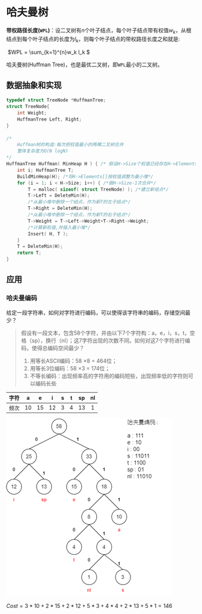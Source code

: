 # 哈夫曼树

**带权路径长度(`WPL`)**：设二叉树有$n$个叶子结点，每个叶子结点带有权值$w_k$，从根结点到每个叶子结点的长度为$l_k$，则每个叶子结点的带权路径长度之和就是:

​											$WPL = \sum_{k=1}^{n}w_k l_k $

哈夫曼树(Huffman Tree)，也是最优二叉树，即`WPL`最小的二叉树。



## 数据抽象和实现

```C++
typedef struct TreeNode *HuffmanTree;
struct TreeNode{
	int Weight;
	HuffmanTree Left, Right;
}

/*
	Huffman树的构造:每次把权值最小的两棵二叉树合并
	整体复杂度为O(N logN)
*/
HuffmanTree Huffman( MinHeap H ) { /* 假设H->Size个权值已经存在H->Elements[]->Weight里 */
	int i; HuffmanTree T;
 	BuildMinHeap(H); /*将H->Elements[]按权值调整为最小堆*/
 	for (i = 1; i < H->Size; i++) { /*做H->Size-1次合并*/
 		T = malloc( sizeof( struct TreeNode) ); /*建立新结点*/
 		T->Left = DeleteMin(H);
 		/*从最小堆中删除一个结点，作为新T的左子结点*/
 		T->Right = DeleteMin(H);
 		/*从最小堆中删除一个结点，作为新T的右子结点*/
 		T->Weight = T->Left->Weight+T->Right->Weight;
 		/*计算新权值,并插入最小堆*/
 		Insert( H, T );
 	}
 	T = DeleteMin(H);
 	return T;
}
```





## 应用

### 哈夫曼编码

给定一段字符串，如何对字符进行编码，可以使得该字符串的编码，存储空间最少？

> 假设有一段文本，包含58个字符，并由以下7个字符构：a，e，i，s，t，空格（sp），换行（nl）；这7字符出现的次数不同。如何对这7个字符进行编码，使得总编码空间最少？
>
> 1. 用等长ASCII编码：58 ×8 = 464位；
> 2. 用等长3位编码：58 ×3 = 174位；
> 3. 不等长编码：出现频率高的字符用的编码短些，出现频率低的字符则可以编码长些

| 字符 |  a   |  e   |  i   |  s   |  t   |  sp  |  nl  |
| :--: | :--: | :--: | :--: | :--: | :--: | :--: | :--: |
| 频次 |  10  |  15  |  12  |  3   |  4   |  13  |  1   |

![](./img/Huffman-Example.png)

$Cost = 3*10 + 2*15 + 2*12 + 5*3 + 4*4 + 2*13 + 5*1 = 146$

